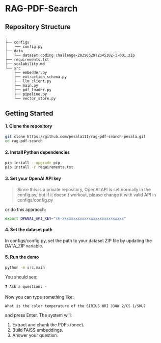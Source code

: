 # RAG-PDF-Search

## Repository Structure

```text
.
├── configs
│   └── config.py
├── data
│   └── dataset coding challenge-20250529T234530Z-1-001.zip
├── requirements.txt
├── scalability.md
└── src
    ├── embedder.py
    ├── extraction_schema.py
    ├── llm_client.py
    ├── main.py
    ├── pdf_loader.py
    ├── pipeline.py
    └── vector_store.py
```

## Getting Started

#### 1. Clone the repository

```bash
git clone https://github.com/pesala111/rag-pdf-search-pesala.git
cd rag-pdf-search
```

#### 2. Install Python dependencies

```bash
pip install --upgrade pip
pip install -r requirements.txt
```

#### 3. Set your OpenAI API key
> Since this is a private repository, OpenAI API is set normally in the config.py, but if it doesn't workout, please change it with valid API in configs/config.py

or do this appraoch:
```bash
export OPENAI_API_KEY="sk-xxxxxxxxxxxxxxxxxxxxxxxxxxxx"
```

#### 4. Set the dataset path

In configs/config.py, set the path to your dataset ZIP file by updating the DATA_ZIP variable.

#### 5. Run the demo

```bash
python -m src.main
```

You should see:

```
❓ Ask a question: ·
```

Now you can type something like:
```
What is the color temperature of the SIRIUS HRI 330W 2/CS 1/SKU?
```
and press Enter. The system will:
1. Extract and chunk the PDFs (once).
2. Build FAISS embeddings.
3. Answer your question.
